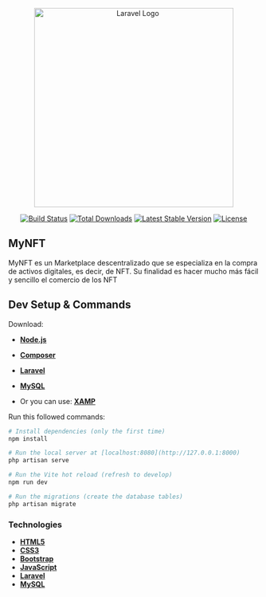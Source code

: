<p align="center"><a href="https://laravel.com" target="_blank"><img src="https://raw.githubusercontent.com/laravel/art/master/logo-lockup/5%20SVG/2%20CMYK/1%20Full%20Color/laravel-logolockup-cmyk-red.svg" width="400" alt="Laravel Logo"></a></p>

<p align="center">
<a href="https://travis-ci.org/laravel/framework"><img src="https://travis-ci.org/laravel/framework.svg" alt="Build Status"></a>
<a href="https://packagist.org/packages/laravel/framework"><img src="https://img.shields.io/packagist/dt/laravel/framework" alt="Total Downloads"></a>
<a href="https://packagist.org/packages/laravel/framework"><img src="https://img.shields.io/packagist/v/laravel/framework" alt="Latest Stable Version"></a>
<a href="https://packagist.org/packages/laravel/framework"><img src="https://img.shields.io/packagist/l/laravel/framework" alt="License"></a>
</p>

## MyNFT

MyNFT es un Marketplace descentralizado que se especializa en la compra de activos digitales, es decir, de NFT. Su finalidad es hacer mucho más fácil y sencillo el comercio de los NFT

## Dev Setup & Commands

Download:

- **[Node.js](https://nodejs.org/en/download)**

- **[Composer](https://getcomposer.org)**
- **[Laravel](https://laravel.com/docs/9.x/installation)**
- **[MySQL](https://www.mysql.com/downloads)**
- Or you can use: **[XAMP](https://www.apachefriends.org)**

Run this followed commands:

```bash
# Install dependencies (only the first time)
npm install

# Run the local server at [localhost:8080](http://127.0.0.1:8000)
php artisan serve

# Run the Vite hot reload (refresh to develop)
npm run dev

# Run the migrations (create the database tables)
php artisan migrate
```

### Technologies

- **[HTML5](https://developer.mozilla.org/en-US/docs/Glossary/HTML5)**
- **[CSS3](https://developer.mozilla.org/en-US/docs/Web/CSS)**
- **[Bootstrap](https://getbootstrap.com)**
- **[JavaScript](https://developer.mozilla.org/en-US/docs/Web/JavaScript)**
- **[Laravel](https://laravel.com)**
- **[MySQL](https://www.mysql.com)**
